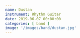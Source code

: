 ```yaml
---
name: Dustan
instrument: Rhythm Guitar
date: 2019-06-07 00:00:00
categories: [ band ]
image: '/images/band/dustan.jpg'
---
```

